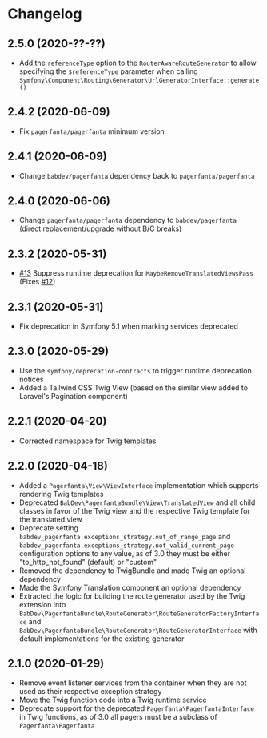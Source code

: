 # Changelog

## 2.5.0 (2020-??-??)

- Add the `referenceType` option to the `RouterAwareRouteGenerator` to allow specifying the `$referenceType` parameter when calling `Symfony\Component\Routing\Generator\UrlGeneratorInterface::generate()`

## 2.4.2 (2020-06-09)

- Fix `pagerfanta/pagerfanta` minimum version

## 2.4.1 (2020-06-09)

- Change `babdev/pagerfanta` dependency back to `pagerfanta/pagerfanta`

## 2.4.0 (2020-06-06)

- Change `pagerfanta/pagerfanta` dependency to `babdev/pagerfanta` (direct replacement/upgrade without B/C breaks)

## 2.3.2 (2020-05-31)

- [#13](https://github.com/BabDev/BabDevPagerfantaBundle/pull/13) Suppress runtime deprecation for `MaybeRemoveTranslatedViewsPass` (Fixes [#12](https://github.com/BabDev/BabDevPagerfantaBundle/issues/12))

## 2.3.1 (2020-05-31)

- Fix deprecation in Symfony 5.1 when marking services deprecated

## 2.3.0 (2020-05-29)

- Use the `symfony/deprecation-contracts` to trigger runtime deprecation notices
- Added a Tailwind CSS Twig View (based on the similar view added to Laravel's Pagination component)

## 2.2.1 (2020-04-20)

- Corrected namespace for Twig templates

## 2.2.0 (2020-04-18)

- Added a `Pagerfanta\View\ViewInterface` implementation which supports rendering Twig templates
- Deprecated `BabDev\PagerfantaBundle\View\TranslatedView` and all child classes in favor of the Twig view and the respective Twig template for the translated view
- Deprecate setting `babdev_pagerfanta.exceptions_strategy.out_of_range_page` and `babdev_pagerfanta.exceptions_strategy.not_valid_current_page` configuration options to any value, as of 3.0 they must be either "to_http_not_found" (default) or "custom"
- Removed the dependency to TwigBundle and made Twig an optional dependency
- Made the Symfony Translation component an optional dependency
- Extracted the logic for building the route generator used by the Twig extension into `BabDev\PagerfantaBundle\RouteGenerator\RouteGeneratorFactoryInterface` and `BabDev\PagerfantaBundle\RouteGenerator\RouteGeneratorInterface` with default implementations for the existing generator

## 2.1.0 (2020-01-29)

- Remove event listener services from the container when they are not used as their respective exception strategy
- Move the Twig function code into a Twig runtime service
- Deprecate support for the deprecated `Pagerfanta\PagerfantaInterface` in Twig functions, as of 3.0 all pagers must be a subclass of `Pagerfanta\Pagerfanta`

